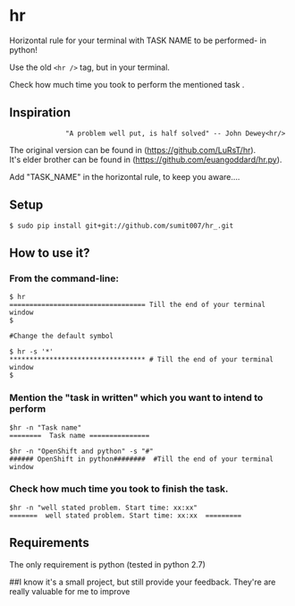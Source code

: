 hr 
====


Horizontal rule for your terminal with TASK NAME to be performed- in python!

Use the old `<hr />` tag, but in your terminal.

Check how much time you took to perform the mentioned task .


## Inspiration

                  "A problem well put, is half solved" -- John Dewey<hr/>
The original version can be found in  (https://github.com/LuRsT/hr).<br/>
It's elder brother can be found in (https://github.com/euangoddard/hr.py).

Add "TASK_NAME" in the horizontal rule, to keep you aware....


## Setup

    $ sudo pip install git+git://github.com/sumit007/hr_.git

## How to use it?

### From the command-line:

    $ hr
    ================================== Till the end of your terminal window
    $

    #Change the default symbol

    $ hr -s '*'
    ********************************** # Till the end of your terminal window
    $
    

### Mention the "task in written" which you want to intend to perform
    
    $hr -n "Task name" 
    ========  Task name =============== 
    
    $hr -n "OpenShift and python" -s "#"
    ###### OpenShift in python########  #Till the end of your terminal window    
    
    
### Check how much time you took to finish the task.

    $hr -n "well stated problem. Start time: xx:xx"
    =======  well stated problem. Start time: xx:xx  =========

## Requirements

The only requirement is python (tested in python 2.7)

##I know it's a small project, but still provide your feedback. They're are really valuable for me to improve

